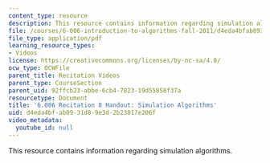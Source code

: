```yaml
---
content_type: resource
description: This resource contains information regarding simulation algorithms.
file: /courses/6-006-introduction-to-algorithms-fall-2011/d4eda4bfab0931d89e3d2b23817e206f_MIT6_006F11_rec08_handout.pdf
file_type: application/pdf
learning_resource_types:
- Videos
license: https://creativecommons.org/licenses/by-nc-sa/4.0/
ocw_type: OCWFile
parent_title: Recitation Videos
parent_type: CourseSection
parent_uid: 92ffcb23-abbe-6cb4-7823-19d55858f37a
resourcetype: Document
title: '6.006 Recitation 8 Handout: Simulation Algorithms'
uid: d4eda4bf-ab09-31d8-9e3d-2b23817e206f
video_metadata:
  youtube_id: null
---
```

This resource contains information regarding simulation algorithms.